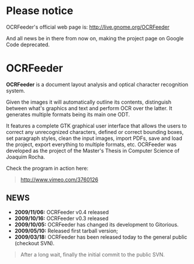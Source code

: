 # Please notice #

OCRFeeder's official web page is:
http://live.gnome.org/OCRFeeder

And all news be in there from now on, making the project page on Google Code deprecated.

# OCRFeeder #

**OCRFeeder** is a document layout analysis and optical character recognition system.

Given the images it will automatically outline its contents, distinguish between what's graphics and text and perform OCR over the latter. It generates multiple formats being its main one ODT.

It features a complete GTK graphical user interface that allows the users to correct any unrecognized characters, defined or correct bounding boxes, set paragraph styles, clean the input images, import PDFs, save and load the project, export everything to multiple formats, etc.
OCRFeeder was developed as the project of the Master's Thesis in Computer Science of Joaquim Rocha.

Check the program in action here:

> http://www.vimeo.com/3760126

## NEWS ##

  * **2009/11/06:** OCRFeeder v0.4 released
  * **2009/10/16:** OCRFeeder v0.3 released
  * **2009/10/05:** OCRFeeder has changed its development to Gitorious.
  * **2009/05/10:** Released first tarball version;
  * **2009/03/18:** OCRFeeder has been released today to the general public (checkout SVN).
> After a long wait, finally the initial commit to the public SVN.